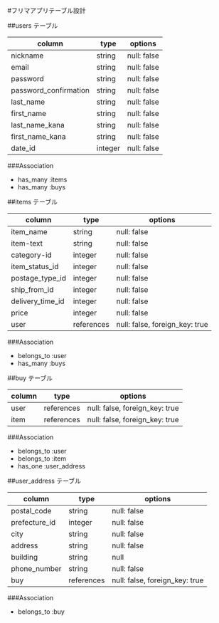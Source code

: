 #フリマアプリテーブル設計


##users テーブル

|  column              |  type  |  options    |
|----------------------|--------|-------------|
|nickname              |string  | null: false |
|email                 |string  | null: false |
|password              |string  | null: false |
|password_confirmation |string  | null: false |
|last_name             |string  | null: false |
|first_name            |string  | null: false |
|last_name_kana        |string  | null: false | 
|first_name_kana       |string  | null: false |
|date_id               |integer | null: false |


###Association
- has_many :items
- has_many :buys


##items テーブル

|  column          |  type      |  options                       |
|------------------|------------|--------------------------------|
| item_name        | string     | null: false                    |
| item-text        | string     | null: false                    |
| category-id      | integer    | null: false                    |
| item_status_id   | integer    | null: false                    |
| postage_type_id  | integer    | null: false                    |
| ship_from_id     | integer    | null: false                    |
| delivery_time_id | integer    | null: false                    |
| price            | integer    | null: false                    |
| user             | references | null: false, foreign_key: true |



###Association
- belongs_to :user
- has_many :buys


##buy テーブル

|  column   |  type      |  options                       |
|-----------|------------|--------------------------------|
| user      | references | null: false, foreign_key: true |
| item      | references | null: false, foreign_key: true |


###Association
- belongs_to :user
- belongs_to :item
- has_one :user_address


##user_address テーブル


|  column        |  type      |  options                       |
|----------------|------------|--------------------------------|
| postal_code    | string     | null: false                    |
| prefecture_id  | integer    | null: false                    |
| city           | string     | null: false                    |
| address        | string     | null: false                    |
| building       | string     | null                           |
| phone_number   | string     | null: false                    |
| buy            | references | null: false, foreign_key: true |


###Association
- belongs_to :buy